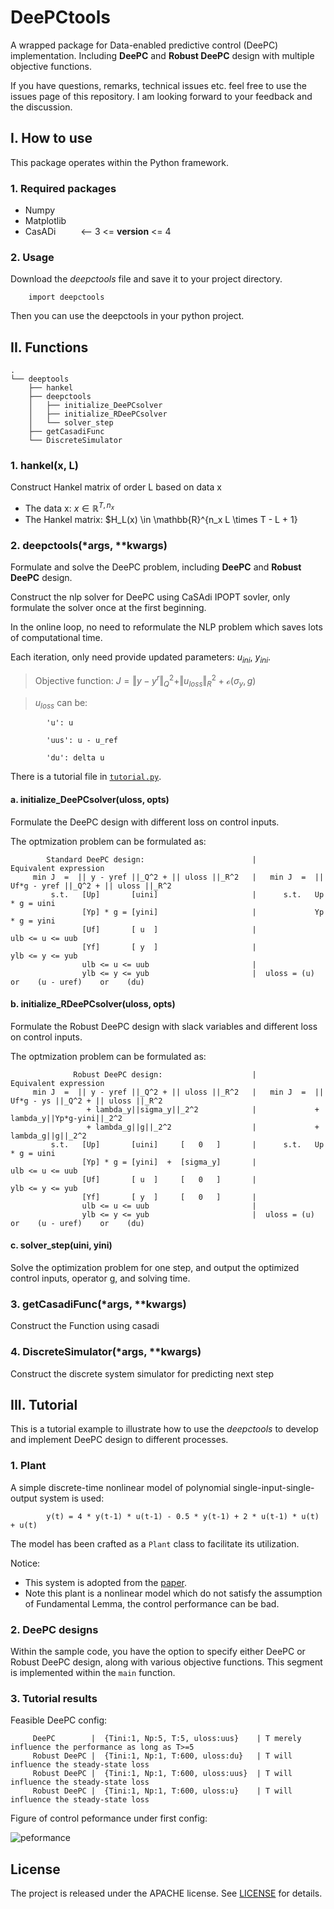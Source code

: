 # DeePCtools
A wrapped package for Data-enabled predictive control (DeePC) implementation. Including **DeePC** and **Robust DeePC** design with multiple objective functions.

If you have questions, remarks, technical issues etc. feel free to use the issues page of this repository. I am looking forward to your feedback and the discussion.
## I. How to use

This package operates within the Python framework.

### 1. Required packages

- Numpy
- Matplotlib
- CasADi &emsp; &emsp;     <-- 3 <= __version__ <= 4

### 2. Usage

Download the *deepctools* file and save it to your project directory.

```
    import deepctools
```
Then you can use the deepctools in your python project.

## II. Functions
```
. 
└── deeptools 
    ├── hankel 
    ├── deepctools 
    │   ├── initialize_DeePCsolver
    │   ├── initialize_RDeePCsolver
    │   └── solver_step
    ├── getCasadiFunc 
    └── DiscreteSimulator
```

### 1. hankel(x, L)

Construct Hankel matrix of order L based on data x 

- The data x: $x \in \mathbb{R}^{T, n_x}$
- The Hankel matrix: $H_L(x) \in \mathbb{R}^{n_x  L \times T - L + 1}

### 2. deepctools(*args, **kwargs)

Formulate and solve the DeePC problem, including **DeePC** and **Robust DeePC** design.

Construct the nlp solver for DeePC using CaSAdi IPOPT sovler, only formulate the solver once at the first beginning. 

In the online loop, no need to reformulate the NLP problem which saves lots of computational time.

Each iteration, only need provide updated parameters: $u_{ini}$, $y_{ini}$.

> Objective function: $J = \Vert y - y^r \Vert_Q^2 + \Vert u_{loss} \Vert_R^2 + \mathcal{o}(\sigma_y, g)$

> $u_{loss}$ can be:

```       
        'u': u

        'uus': u - u_ref

        'du': delta u
``` 

There is a tutorial file in [`tutorial.py`](./tutorial.py).

#### a. initialize_DeePCsolver(uloss, opts)  

Formulate the DeePC design with different loss on control inputs.

The optmization problem can be formulated as:

```
        Standard DeePC design:                        |            Equivalent expression
     min J  =  || y - yref ||_Q^2 + || uloss ||_R^2   |   min J  =  || Uf*g - yref ||_Q^2 + || uloss ||_R^2
         s.t.   [Up]       [uini]                     |      s.t.   Up * g = uini
                [Yp] * g = [yini]                     |             Yp * g = yini
                [Uf]       [ u  ]                     |             ulb <= u <= uub
                [Yf]       [ y  ]                     |             ylb <= y <= yub
                ulb <= u <= uub                       |
                ylb <= y <= yub                       |  uloss = (u)   or    (u - uref)    or    (du)
```


#### b. initialize_RDeePCsolver(uloss, opts)  

Formulate the Robust DeePC design with slack variables and different loss on control inputs.

The optmization problem can be formulated as:

```
              Robust DeePC design:                    |            Equivalent expression
     min J  =  || y - yref ||_Q^2 + || uloss ||_R^2   |   min J  =  || Uf*g - ys ||_Q^2 + || uloss ||_R^2
                 + lambda_y||sigma_y||_2^2            |             + lambda_y||Yp*g-yini||_2^2
                 + lambda_g||g||_2^2                  |             + lambda_g||g||_2^2
         s.t.   [Up]       [uini]     [   0   ]       |      s.t.   Up * g = uini
                [Yp] * g = [yini]  +  [sigma_y]       |             ulb <= u <= uub
                [Uf]       [ u  ]     [   0   ]       |             ylb <= y <= yub
                [Yf]       [ y  ]     [   0   ]       |
                ulb <= u <= uub                       |
                ylb <= y <= yub                       |  uloss = (u)   or    (u - uref)    or    (du)
```

#### c. solver_step(uini, yini) 

Solve the optimization problem for one step, and output the optimized control inputs, operator g, and solving time.


### 3. getCasadiFunc(*args, **kwargs)

Construct the Function using casadi

### 4. DiscreteSimulator(*args, **kwargs)

Construct the discrete system simulator for predicting next step

## III. Tutorial 

This is a tutorial example to illustrate how to use the *deepctools* to develop and implement DeePC design to different processes.

### 1. Plant

A simple discrete-time nonlinear model of polynomial single-input-single-output system is used: 

```
        y(t) = 4 * y(t-1) * u(t-1) - 0.5 * y(t-1) + 2 * u(t-1) * u(t) + u(t)
```

The model has been crafted as a `Plant` class to facilitate its utilization.

Notice:

- This system is adopted from the [paper](https://ieeexplore.ieee.org/abstract/document/10319277).
- Note this plant is a nonlinear model which do not satisfy the assumption of Fundamental Lemma, the control performance can be bad.


### 2. DeePC designs

Within the sample code, you have the option to specify either DeePC or Robust DeePC design, along with various objective functions. This segment is implemented within the `main` function.

### 3. Tutorial results

 Feasible DeePC config: 
```
     DeePC        |  {Tini:1, Np:5, T:5, uloss:uus}    | T merely influence the performance as long as T>=5 
     Robust DeePC |  {Tini:1, Np:1, T:600, uloss:du}   | T will influence the steady-state loss 
     Robust DeePC |  {Tini:1, Np:1, T:600, uloss:uus}  | T will influence the steady-state loss
     Robust DeePC |  {Tini:1, Np:1, T:600, uloss:u}    | T will influence the steady-state loss
```

Figure of control peformance under first config:

![peformance](https://github.com/QiYuan-Zhang/DeePCtools/assets/53491122/b662fe31-b2ee-43b2-9c38-98673b2ddfb1)


## License

The project is released under the APACHE license. See [LICENSE](LICENSE) for details.